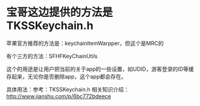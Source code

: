 # 宝哥这边提供的方法是TKSSKeychain.h

苹果官方推荐的方法是：keychainItemWarpper，但这个是MRC的

有个三方的方法：SFHFKeyChainUtils

这个的用途是让用户把当前的关于app的一些设置，如UDID，游客登录的ID等缓存起来，无论你是否删除app，这个app都会存在。

具体用法：参考：TKSSKeychain.h
相关知识介绍：http://www.jianshu.com/p/6bc772bdeece

